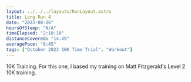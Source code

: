 ```yaml
---
layout: ../../../layouts/RunLayout.astro
title: Long Run 4
date: "2023-08-26"
hoursOfSleep: "N/A"
timeElapsed: "2:10:10"
distanceCovered: "14.49"
averagePace: "8:45"
tags: ["October 2023 10K Time Trial", "Workout"]
---
```


10K Training. For this one, I based my training on Matt Fitzgerald's Level 2 10K training.
